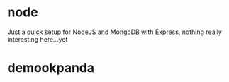 # node

Just a quick setup for NodeJS and MongoDB with Express, nothing really interesting here...yet
# demookpanda
